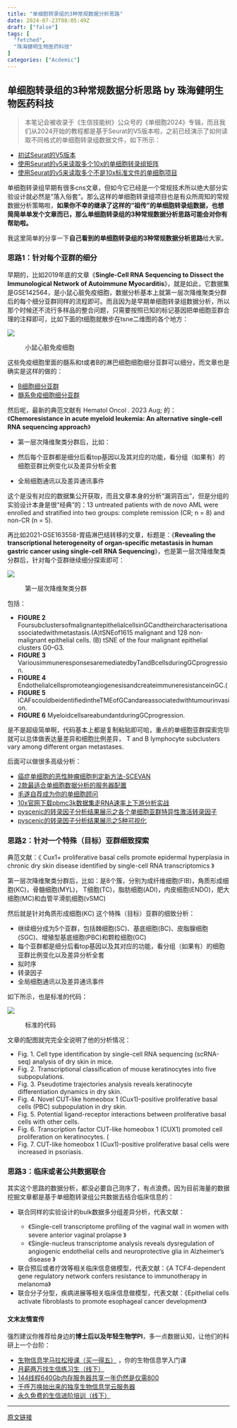 ```yaml
---
title: "单细胞转录组的3种常规数据分析思路"
date: 2024-07-23T08:05:49Z
draft: ["false"]
tags: [
  "fetched",
  "珠海健明生物医药科技"
]
categories: ["Acdemic"]
---
```

单细胞转录组的3种常规数据分析思路 by 珠海健明生物医药科技
------
<div><section data-tool="mdnice编辑器" data-website="https://www.mdnice.com"><blockquote data-tool="mdnice编辑器"><span></span><p>本笔记会被收录于《生信技能树》公众号的《单细胞2024》专辑，而且我们从2024开始的教程都是基于Seurat的V5版本啦，之前已经演示了如何读取不同格式的单细胞转录组数据文件，如下所示：</p></blockquote><ul data-tool="mdnice编辑器"><li><section><a href="https://mp.weixin.qq.com/s?__biz=MzI1Njk4ODE0MQ==&amp;mid=2247518295&amp;idx=1&amp;sn=f97bd58d2c21122ba5c7d250f7fa709e&amp;scene=21#wechat_redirect" data-linktype="2">初试Seurat的V5版本</a></section></li><li><section><a href="https://mp.weixin.qq.com/s?__biz=MzI1Njk4ODE0MQ==&amp;mid=2247518314&amp;idx=1&amp;sn=b53feba8104cfb9a377518852e871c66&amp;scene=21#wechat_redirect" data-linktype="2">使用Seurat的v5来读取多个10x的单细胞转录组矩阵</a></section></li><li><section><a href="https://mp.weixin.qq.com/s?__biz=MzAxMDkxODM1Ng==&amp;mid=2247527174&amp;idx=1&amp;sn=a062d9fc438756b4953fb0d71bfaee51&amp;scene=21#wechat_redirect" data-linktype="2">使用Seurat的v5来读取多个不是10x标准文件的单细胞项目</a></section></li></ul><p data-tool="mdnice编辑器">单细胞转录组早期有很多cns文章，但如今它已经是一个常规技术所以绝大部分实验设计就必然是“落入俗套”。那么这样的单细胞转录组项目也是有众所周知的常规数据分析策略啦，<strong>如果你不幸的继承了这样的“祖传”的单细胞转录组数据，也想简简单单发个文章而已，那么单细胞转录组的3种常规数据分析思路可能会对你有帮助啦。</strong></p><p data-tool="mdnice编辑器">我这里简单的分享一下<strong>自己看到的单细胞转录组的3种常规数据分析思路</strong>给大家。</p><h3 data-tool="mdnice编辑器"><span></span><span>思路1：针对每个亚群的细分</span><span></span></h3><p data-tool="mdnice编辑器">早期的，比如2019年底的文章《<strong>Single-Cell RNA Sequencing to Dissect the Immunological Network of Autoimmune Myocarditis</strong>》，就是如此，它数据集是GSE142564，是小鼠心脏免疫细胞，数据分析基本上就第一层次降维聚类分群后的每个细分亚群同样的流程即可。而且因为是早期单细胞转录组数据分析，所以那个时候还不流行多样品的整合问题，只需要按照已知的标记基因把单细胞亚群合理的注释即可，比如下面的t细胞就散步在tsne二维图的各个地方：</p><p><img data-galleryid="" data-imgfileid="100044681" data-ratio="0.5" data-s="300,640" data-src="https://mmbiz.qpic.cn/mmbiz_png/cZNhZQ6j4wywkmcJwf7aR0108qiaPc22iaeL7jEZAg1XI1gBuWTJR1dicM4C0TWXFLE8HhKSeKBRORnfRWWaGXboQ/640?wx_fmt=png&amp;from=appmsg" data-type="png" data-w="1080" src="https://mmbiz.qpic.cn/mmbiz_png/cZNhZQ6j4wywkmcJwf7aR0108qiaPc22iaeL7jEZAg1XI1gBuWTJR1dicM4C0TWXFLE8HhKSeKBRORnfRWWaGXboQ/640?wx_fmt=png&amp;from=appmsg"></p><figure data-tool="mdnice编辑器"><figcaption>小鼠心脏免疫细胞</figcaption></figure><p data-tool="mdnice编辑器">这些免疫细胞里面的髓系和t或者B的淋巴细胞细胞细分亚群可以细分，而文章也是确实是这样的做的：</p><ul data-tool="mdnice编辑器"><li><section><a href="https://mp.weixin.qq.com/s?__biz=MzI1Njk4ODE0MQ==&amp;mid=2247506948&amp;idx=1&amp;sn=025d7f91abfa1b68d7910c86cf709e43&amp;scene=21#wechat_redirect" data-linktype="2">B细胞细分亚群</a></section></li><li><section><a href="https://mp.weixin.qq.com/s?__biz=MzI1Njk4ODE0MQ==&amp;mid=2247506971&amp;idx=1&amp;sn=f0242285e2c827d922f938d9858d4ffe&amp;scene=21#wechat_redirect" data-linktype="2">髓系免疫细胞细分亚群</a></section></li></ul><p data-tool="mdnice编辑器">然后呢，最新的典范文献有 Hematol Oncol . 2023 Aug; 的：《<strong>Chemoresistance in acute myeloid leukemia: An alternative</strong> <strong>single‐cell RNA sequencing approach</strong>》</p><ul data-tool="mdnice编辑器"><li><section><p>第一层次降维聚类分群后，比如：</p></section></li><li><section><p>然后每个亚群都是细分后看top基因以及其对应的功能，看分组（如果有）的细胞亚群比例变化以及差异分析全套</p></section></li><li><section><p>全局细胞通讯以及差异通讯事件</p></section></li></ul><p data-tool="mdnice编辑器">这个是没有对应的数据集公开获取，而且文章本身的分析“漏洞百出”，但是分组的实验设计本身是很“经典”的：13 untreated patients with de novo AML were enrolled and stratified into two groups: complete remission (CR; n = 8) and non-CR (n = 5).</p><p data-tool="mdnice编辑器">再比如2021-GSE163558-胃癌淋巴结转移的文章，标题是：《<strong>Revealing the transcriptional heterogeneity of organ-specific metastasis in human gastric cancer using single-cell RNA Sequencing</strong>》，也是第一层次降维聚类分群后，针对每个亚群继续细分探索即可：</p><p><img data-galleryid="" data-imgfileid="100044683" data-ratio="0.4462962962962963" data-s="300,640" data-src="https://mmbiz.qpic.cn/mmbiz_png/cZNhZQ6j4wywkmcJwf7aR0108qiaPc22iagg2PBBBbP870HO2m7BsDePaHbDaCh2y2B8j4zHT1xJWyTrUCd2mp2Q/640?wx_fmt=png&amp;from=appmsg" data-type="png" data-w="1080" src="https://mmbiz.qpic.cn/mmbiz_png/cZNhZQ6j4wywkmcJwf7aR0108qiaPc22iagg2PBBBbP870HO2m7BsDePaHbDaCh2y2B8j4zHT1xJWyTrUCd2mp2Q/640?wx_fmt=png&amp;from=appmsg"></p><figure data-tool="mdnice编辑器"><figcaption>第一层次降维聚类分群</figcaption></figure><p data-tool="mdnice编辑器">包括：</p><ul data-tool="mdnice编辑器"><li><section><strong>FIGURE 2</strong> FoursubclustersofmalignantepithelialcellsinGCandtheircharacterisationassociatedwithmetastasis.(A)tSNEof1615 malignant and 128 non-malignant epithelial cells. (B) tSNE of the four malignant epithelial clusters G0–G3.</section></li><li><section><strong>FIGURE 3</strong> VariousimmuneresponsesaremediatedbyTandBcellsduringGCprogression.</section></li><li><section><strong>FIGURE 4</strong> EndothelialcellspromoteangiogenesisandcreateimmuneresistanceinGC.(</section></li><li><section><strong>FIGURE 5</strong> iCAFscouldbeidentifiedintheTMEofGCandareassociatedwithtumourinvasion.</section></li><li><section><strong>FIGURE 6</strong> MyeloidcellsareabundantduringGCprogression.</section></li></ul><p data-tool="mdnice编辑器">是不是超级简单啊，代码基本上都是复制粘贴即可哈，重点的单细胞亚群探索完毕就可以总体做表达量差异和细胞比例差异， T and B lymphocyte subclusters vary among different organ metastases.</p><p data-tool="mdnice编辑器">后面可以做很多高级分析：</p><ul data-tool="mdnice编辑器"><li><section><a href="http://mp.weixin.qq.com/s?__biz=MzAxMDkxODM1Ng==&amp;mid=2247517262&amp;idx=1&amp;sn=7e1dd512e391b5f3e3b2d05a9332c9c8&amp;chksm=9b4bc4f5ac3c4de3a2ae0b040ddd7f7f548dc4e9845c94d99b29cf3c20eb3b26cfb6cd6fbe17&amp;scene=21#wechat_redirect" data-linktype="2">癌症单细胞的恶性肿瘤细胞判定新方法-SCEVAN</a></section></li><li><section><a href="http://mp.weixin.qq.com/s?__biz=MzAxMDkxODM1Ng==&amp;mid=2247516285&amp;idx=2&amp;sn=35e1774f22b9c36c2747d16db801a027&amp;chksm=9b4bc0c6ac3c49d0ecb812b47042b48e5ba7d6e1f6aa66e7da4c319e96c41b83b3786bdca681&amp;scene=21#wechat_redirect" data-linktype="2">2款最适合单细胞数据分析的服务器配置</a></section></li><li><section><a href="http://mp.weixin.qq.com/s?__biz=MzAxMDkxODM1Ng==&amp;mid=2247514132&amp;idx=1&amp;sn=e39aafaee9f88325c9f02a929f7f6c8d&amp;chksm=9b4bf8afac3c71b988dc9921811dd17bc0f09f94f0c69bfed9fd997fc7a84ac80972ccd48af4&amp;scene=21#wechat_redirect" data-linktype="2">毛遂自荐成为你的单细胞顾问</a></section></li><li><section><a href="http://mp.weixin.qq.com/s?__biz=MzAxMDkxODM1Ng==&amp;mid=2247511998&amp;idx=1&amp;sn=7d746ce3e6004f38ba134357bec4149b&amp;chksm=9b4bef05ac3c6613cb462ab43d00a555451ea5b6df6a77a75cdf2664d834fc330db90242a492&amp;scene=21#wechat_redirect" data-linktype="2">10x官网下载pbmc3k数据集走RNA速率上下游分析实战</a></section></li><li><section><a href="http://mp.weixin.qq.com/s?__biz=MzAxMDkxODM1Ng==&amp;mid=2247511924&amp;idx=1&amp;sn=089259ab456845e0f1226bca4413f468&amp;chksm=9b4befcfac3c66d9b3f5b28665874c92dddfb1a038e8221e6559f0a43e061e0b6e3272a87fe5&amp;scene=21#wechat_redirect" data-linktype="2">pyscenic的转录因子分析结果展示之各个单细胞亚群特异性激活转录因子</a></section></li><li><section><a href="http://mp.weixin.qq.com/s?__biz=MzAxMDkxODM1Ng==&amp;mid=2247511888&amp;idx=1&amp;sn=15bad0f377832710a08451eb3d6d2f76&amp;chksm=9b4befebac3c66fd0a77638a2d1ca021bf90d700685a1a4744fc0e45007bb7362449ed318b94&amp;scene=21#wechat_redirect" data-linktype="2">pyscenic的转录因子分析结果展示之5种可视化</a></section></li></ul><h3 data-tool="mdnice编辑器"><span></span><span>思路2：针对一个特殊（目标）亚群细致探索</span><span></span></h3><p data-tool="mdnice编辑器">典范文献：《 Cux1+ proliferative basal cells promote epidermal hyperplasia in chronic dry skin disease identified by single-cell RNA transcriptomics 》</p><p data-tool="mdnice编辑器">第一层次降维聚类分群后，比如：是8个簇，分别为成纤维细胞(FIB)，角质形成细胞(KC)，骨髓细胞(MYL)， T细胞(TC)，脂肪细胞(ADI)，内皮细胞(ENDO)，肥大细胞(MC)和血管平滑肌细胞(vSMC)</p><p data-tool="mdnice编辑器">然后就是针对角质形成细胞(KC) 这个特殊（目标）亚群的细致分析：</p><ul data-tool="mdnice编辑器"><li><section>继续细分成为5个亚群，包括棘细胞(SC)、基底细胞(BC)、皮脂腺细胞(SGC)、增殖型基底细胞(PBC)和颗粒细胞(GC)</section></li><li><section>每个亚群都是细分后看top基因以及其对应的功能，看分组（如果有）的细胞亚群比例变化以及差异分析全套</section></li><li><section>拟时序</section></li><li><section>转录因子</section></li><li><section>全局细胞通讯以及差异通讯事件</section></li></ul><p data-tool="mdnice编辑器">如下所示，也是标准的代码：</p><p><img data-galleryid="" data-imgfileid="100044682" data-ratio="0.825925925925926" data-s="300,640" data-src="https://mmbiz.qpic.cn/mmbiz_png/cZNhZQ6j4wywkmcJwf7aR0108qiaPc22iaW7NTOib59Fl4tibj9wZrjVl4lnMOf4EUDgooRKwLWZmGzs2KgbHic7LqA/640?wx_fmt=png&amp;from=appmsg" data-type="png" data-w="1080" src="https://mmbiz.qpic.cn/mmbiz_png/cZNhZQ6j4wywkmcJwf7aR0108qiaPc22iaW7NTOib59Fl4tibj9wZrjVl4lnMOf4EUDgooRKwLWZmGzs2KgbHic7LqA/640?wx_fmt=png&amp;from=appmsg"></p><figure data-tool="mdnice编辑器"><figcaption>标准的代码</figcaption></figure><p data-tool="mdnice编辑器">文章的配图就完完全全说明了他的分析情况：</p><ul data-tool="mdnice编辑器"><li><section>Fig. 1. Cell type identification by single-cell RNA sequencing (scRNA-seq) analysis of dry skin in mice.</section></li><li><section>Fig. 2. Transcriptional classification of mouse keratinocytes into five subpopulations.</section></li><li><section>Fig. 3. Pseudotime trajectories analysis reveals keratinocyte differentiation dynamics in dry skin.</section></li><li><section>Fig. 4. Novel CUT-like homeobox 1 (Cux1)-positive proliferative basal cells (PBC) subpopulation in dry skin.</section></li><li><section>Fig. 5. Potential ligand-receptor interactions between proliferative basal cells with other cells.</section></li><li><section>Fig. 6. Transcription factor CUT-like homeobox 1 (CUX1) promoted cell proliferation on keratinocytes. (</section></li><li><section>Fig. 7. CUT-like homeobox 1 (Cux1)-positive proliferative basal cells were increased in psoriasis.</section></li></ul><h3 data-tool="mdnice编辑器"><span></span><span>思路3：临床或者公共数据联合</span><span></span></h3><p data-tool="mdnice编辑器">其实这个思路的数据分析，都没必要自己测序了，有点浪费。因为目前海量的数据挖掘文章都是基于单细胞转录组公共数据去结合临床信息的：</p><ul data-tool="mdnice编辑器"><li><section>联合同样的实验设计的bulk数据多分组差异分析，代表文献：</section></li><ul><li><section>《Single-cell transcriptome profiling of the vaginal wall in women with severe anterior vaginal prolapse 》</section></li><li><section>《Single-nucleus transcriptome analysis reveals dysregulation of angiogenic endothelial cells and neuroprotective glia in Alzheimer’s disease 》</section></li></ul><li><section>联合预后或者疗效等相关临床信息做模型，代表文献：《A TCF4-dependent gene regulatory network confers resistance to immunotherapy in melanoma》</section></li><li><section>联合分子分型，疾病进展等相关临床信息做模型，代表文献：《Epithelial cells activate fibroblasts to promote esophageal cancer development》</section></li></ul></section><h4 data-tool="mdnice编辑器">文末友情宣传</h4><p data-tool="mdnice编辑器">强烈建议你推荐给身边的<strong>博士后以及年轻生物学PI</strong>，多一点数据认知，让他们的科研上一个台阶：</p><ul data-tool="mdnice编辑器"><li><section><a target="_blank" href="http://mp.weixin.qq.com/s?__biz=MzAxMDkxODM1Ng==&amp;mid=2247528328&amp;idx=1&amp;sn=33055906f1dca6958238a84b48405cd5&amp;chksm=9b4b2f33ac3ca6255cdf3d9e1422c6610aebd2fdece36ea0bd9d1cf838cbf1521b599ae81abe&amp;scene=21#wechat_redirect" textvalue="生物信息学马拉松授‍课（买一得五）" linktype="text" imgurl="" imgdata="null" data-itemshowtype="0" tab="innerlink" data-linktype="2" hasload="1">生物信息学马拉松授课（买一得五）</a> ，你的生物信息学入门课</section></li><li><section><a target="_blank" href="http://mp.weixin.qq.com/s?__biz=MzAxMDkxODM1Ng==&amp;mid=2247528133&amp;idx=1&amp;sn=2fc6bf3e8455222628c9814d6509c74f&amp;chksm=9b4b2e7eac3ca7687d2f12b37fa48bfe1b060b3c204df87dbf6e277321cfaeb8f5e4d283ca1e&amp;scene=21#wechat_redirect" textvalue="月薪两万找生信练习生（线下）" linktype="text" imgurl="" imgdata="null" data-itemshowtype="0" tab="innerlink" data-linktype="2">月薪两万找生信练习生（线下）</a><br></section></li><li><section><a target="_blank" href="http://mp.weixin.qq.com/s?__biz=MzAxMDkxODM1Ng==&amp;mid=2247522831&amp;idx=2&amp;sn=1744efdf428465425a145ff3a982198b&amp;chksm=9b4bdab4ac3c53a28fbecbbff4f254f470b54a7a20468bb753b295b930315e1ec45bcbabc10b&amp;scene=21#wechat_redirect" textvalue="144线程640Gb内存服务器共享一年‍仍然是仅需800" linktype="text" imgurl="" imgdata="null" data-itemshowtype="0" tab="innerlink" data-linktype="2" hasload="1">144线程640Gb内存服务器共享一年仍然是仅需800</a></section></li><li><section><a target="_blank" href="http://mp.weixin.qq.com/s?__biz=MzAxMDkxODM1Ng==&amp;mid=2247519765&amp;idx=1&amp;sn=ce5a8c8182f854c88043059f8c2cb9ff&amp;chksm=9b4bceaeac3c47b88c19941d43dbb1401f3a92206481a0afc41159927868199643f795d62a7e&amp;scene=21#wechat_redirect" textvalue="千呼万唤始出来的独享生物信息学云服务器" linktype="text" imgurl="" imgdata="null" data-itemshowtype="0" tab="innerlink" data-linktype="2" hasload="1">千呼万唤始出来的独享生物信息学云服务器</a></section></li><li><section><a target="_blank" href="http://mp.weixin.qq.com/s?__biz=MzAxMDkxODM1Ng==&amp;mid=2247528144&amp;idx=1&amp;sn=be4d7e542d1077921024c86a4c130f16&amp;chksm=9b4b2e6bac3ca77d87a0ae0c12ae028d10225db19c8d7fb92b1299fa12f572bb769bcd92889b&amp;scene=21#wechat_redirect" textvalue="永久免费的生信进阶培训（线下）" linktype="text" imgurl="" imgdata="null" data-itemshowtype="0" tab="innerlink" data-linktype="2">永久免费的生信进阶培训（线下）</a></section></li></ul><p><mp-style-type data-value="3"></mp-style-type></p></div>  
<hr>
<a href="https://mp.weixin.qq.com/s/gz7rZCIHu3rILe6ezRWY9w",target="_blank" rel="noopener noreferrer">原文链接</a>
